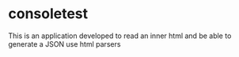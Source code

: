# consoletest
This is an application developed to read an inner html and be able to generate a JSON use html parsers
